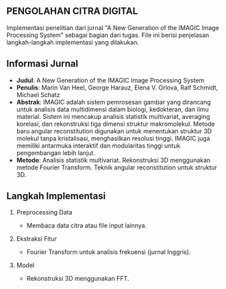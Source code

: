 ## PENGOLAHAN CITRA DIGITAL
Implementasi penelitian dari jurnal "A New Generation of the IMAGIC Image Processing System" sebagai bagian dari tugas. File ini berisi penjelasan langkah-langkah implementasi yang dilakukan.

## Informasi Jurnal
- **Judul**: A New Generation of the IMAGIC Image Processing System
- **Penulis**: Marin Van Heel, George Harauz, Elena V. Orlova, Ralf Schmidt, Michael Schatz
- **Abstrak**: IMAGIC adalah sistem pemrosesan gambar yang dirancang untuk analisis data multidimensi dalam biologi, kedokteran, dan ilmu material. Sistem ini mencakup analisis statistik multivariat, averaging korelasi, dan rekonstruksi tiga dimensi struktur makromolekul. Metode baru angular reconstitution digunakan untuk menentukan struktur 3D molekul tanpa kristalisasi, menghasilkan resolusi tinggi. IMAGIC juga memiliki antarmuka interaktif dan modularitas tinggi untuk pengembangan lebih lanjut.
- **Metode**: Analisis statistik multivariat. Rekonstruksi 3D menggunakan metode Fourier Transform. Teknik angular reconstitution untuk struktur 3D.

## Langkah Implementasi
1. Preprocessing Data
   - Membaca data citra atau file input lainnya.

2. Ekstraksi Fitur
   - Fourier Transform untuk analisis frekuensi (jurnal Inggris).

3. Model
   - Rekonstruksi 3D menggunakan FFT.
